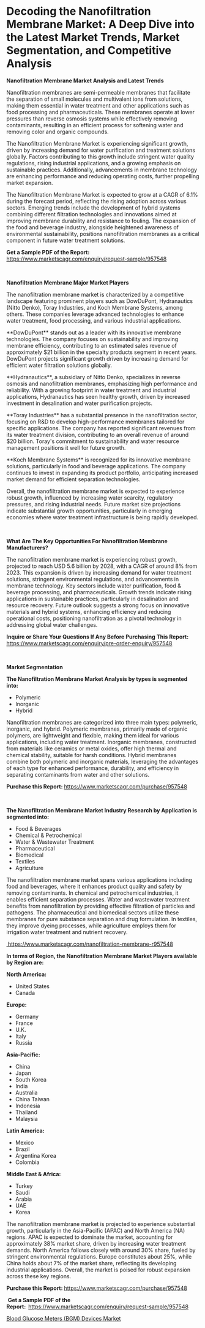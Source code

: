 <p><h1>Decoding the Nanofiltration Membrane Market: A Deep Dive into the Latest Market Trends, Market Segmentation, and Competitive Analysis</h1></p><p><strong>Nanofiltration Membrane Market Analysis and Latest Trends</strong></p>
<p><p>Nanofiltration membranes are semi-permeable membranes that facilitate the separation of small molecules and multivalent ions from solutions, making them essential in water treatment and other applications such as food processing and pharmaceuticals. These membranes operate at lower pressures than reverse osmosis systems while effectively removing contaminants, resulting in an efficient process for softening water and removing color and organic compounds.</p><p>The Nanofiltration Membrane Market is experiencing significant growth, driven by increasing demand for water purification and treatment solutions globally. Factors contributing to this growth include stringent water quality regulations, rising industrial applications, and a growing emphasis on sustainable practices. Additionally, advancements in membrane technology are enhancing performance and reducing operating costs, further propelling market expansion.</p><p>The Nanofiltration Membrane Market is expected to grow at a CAGR of 6.1% during the forecast period, reflecting the rising adoption across various sectors. Emerging trends include the development of hybrid systems combining different filtration technologies and innovations aimed at improving membrane durability and resistance to fouling. The expansion of the food and beverage industry, alongside heightened awareness of environmental sustainability, positions nanofiltration membranes as a critical component in future water treatment solutions.</p></p>
<p><strong>Get a Sample PDF of the Report:&nbsp;</strong> <a href="https://www.marketscagr.com/enquiry/request-sample/957548?utm_campaign=2304&utm_medium=2&utm_source=Github&utm_content=ia&utm_term=21032025&utm_id=nanofiltration-membrane">https://www.marketscagr.com/enquiry/request-sample/957548</a></p>
<p>&nbsp;</p>
<p><strong>Nanofiltration Membrane Major Market Players</strong></p>
<p><p>The nanofiltration membrane market is characterized by a competitive landscape featuring prominent players such as DowDuPont, Hydranautics (Nitto Denko), Toray Industries, and Koch Membrane Systems, among others. These companies leverage advanced technologies to enhance water treatment, food processing, and various industrial applications.</p><p>**DowDuPont** stands out as a leader with its innovative membrane technologies. The company focuses on sustainability and improving membrane efficiency, contributing to an estimated sales revenue of approximately $21 billion in the specialty products segment in recent years. DowDuPont projects significant growth driven by increasing demand for efficient water filtration solutions globally.</p><p>**Hydranautics**, a subsidiary of Nitto Denko, specializes in reverse osmosis and nanofiltration membranes, emphasizing high performance and reliability. With a growing footprint in water treatment and industrial applications, Hydranautics has seen healthy growth, driven by increased investment in desalination and water purification projects.</p><p>**Toray Industries** has a substantial presence in the nanofiltration sector, focusing on R&D to develop high-performance membranes tailored for specific applications. The company has reported significant revenues from its water treatment division, contributing to an overall revenue of around $20 billion. Toray's commitment to sustainability and water resource management positions it well for future growth.</p><p>**Koch Membrane Systems** is recognized for its innovative membrane solutions, particularly in food and beverage applications. The company continues to invest in expanding its product portfolio, anticipating increased market demand for efficient separation technologies.</p><p>Overall, the nanofiltration membrane market is expected to experience robust growth, influenced by increasing water scarcity, regulatory pressures, and rising industrial needs. Future market size projections indicate substantial growth opportunities, particularly in emerging economies where water treatment infrastructure is being rapidly developed.</p></p>
<p>&nbsp;</p>
<p><strong>What Are The Key Opportunities For Nanofiltration Membrane Manufacturers?</strong></p>
<p><p>The nanofiltration membrane market is experiencing robust growth, projected to reach USD 5.6 billion by 2028, with a CAGR of around 8% from 2023. This expansion is driven by increasing demand for water treatment solutions, stringent environmental regulations, and advancements in membrane technology. Key sectors include water purification, food & beverage processing, and pharmaceuticals. Growth trends indicate rising applications in sustainable practices, particularly in desalination and resource recovery. Future outlook suggests a strong focus on innovative materials and hybrid systems, enhancing efficiency and reducing operational costs, positioning nanofiltration as a pivotal technology in addressing global water challenges.</p></p>
<p><strong>Inquire or Share Your Questions If Any Before Purchasing This Report:</strong> <a href="https://www.marketscagr.com/enquiry/pre-order-enquiry/957548?utm_campaign=2304&utm_medium=2&utm_source=Github&utm_content=ia&utm_term=21032025&utm_id=nanofiltration-membrane">https://www.marketscagr.com/enquiry/pre-order-enquiry/957548</a></p>
<p>&nbsp;</p>
<p><strong>Market Segmentation</strong></p>
<p><strong>The Nanofiltration Membrane Market Analysis by types is segmented into:</strong></p>
<p><ul><li>Polymeric</li><li>Inorganic</li><li>Hybrid</li></ul></p>
<p><p>Nanofiltration membranes are categorized into three main types: polymeric, inorganic, and hybrid. Polymeric membranes, primarily made of organic polymers, are lightweight and flexible, making them ideal for various applications, including water treatment. Inorganic membranes, constructed from materials like ceramics or metal oxides, offer high thermal and chemical stability, suitable for harsh conditions. Hybrid membranes combine both polymeric and inorganic materials, leveraging the advantages of each type for enhanced performance, durability, and efficiency in separating contaminants from water and other solutions.</p></p>
<p><strong>Purchase this Report:&nbsp;</strong><a href="https://www.marketscagr.com/purchase/957548?utm_campaign=2304&utm_medium=2&utm_source=Github&utm_content=ia&utm_term=21032025&utm_id=nanofiltration-membrane">https://www.marketscagr.com/purchase/957548</a></p>
<p>&nbsp;</p>
<p><strong>The Nanofiltration Membrane Market Industry Research by Application is segmented into:</strong></p>
<p><ul><li>Food & Beverages</li><li>Chemical & Petrochemical</li><li>Water & Wastewater Treatment</li><li>Pharmaceutical</li><li>Biomedical</li><li>Textiles</li><li>Agriculture</li></ul></p>
<p><p>The nanofiltration membrane market spans various applications including food and beverages, where it enhances product quality and safety by removing contaminants. In chemical and petrochemical industries, it enables efficient separation processes. Water and wastewater treatment benefits from nanofiltration by providing effective filtration of particles and pathogens. The pharmaceutical and biomedical sectors utilize these membranes for pure substance separation and drug formulation. In textiles, they improve dyeing processes, while agriculture employs them for irrigation water treatment and nutrient recovery.</p></p>
<p><a href="https://www.marketscagr.com/nanofiltration-membrane-r957548?utm_campaign=2304&utm_medium=2&utm_source=Github&utm_content=ia&utm_term=21032025&utm_id=nanofiltration-membrane">&nbsp;https://www.marketscagr.com/nanofiltration-membrane-r957548</a></p>
<p><strong>In terms of Region, the Nanofiltration Membrane Market Players available by Region are:</strong></p>
<p>
    <p> <strong> North America: </strong>
        <ul>
            <li>United States</li>
            <li>Canada</li>
        </ul>
        </p> 
    <p> <strong> Europe: </strong>
        <ul>
            <li>Germany</li>
            <li>France</li>
            <li>U.K.</li>
            <li>Italy</li>
            <li>Russia</li>
        </ul>
        </p> 
    <p> <strong> Asia-Pacific: </strong>
        <ul>
            <li>China</li>
            <li>Japan</li>
            <li>South Korea</li>
            <li>India</li>
            <li>Australia</li>
            <li>China Taiwan</li>
            <li>Indonesia</li>
            <li>Thailand</li>
            <li>Malaysia</li>
        </ul>
        </p> 
    <p> <strong> Latin America: </strong>
        <ul>
            <li>Mexico</li>
            <li>Brazil</li>
            <li>Argentina Korea</li>
            <li>Colombia</li>
        </ul>
        </p> 
    <p> <strong> Middle East & Africa: </strong>
        <ul>
            <li>Turkey</li>
            <li>Saudi</li>
            <li>Arabia</li>
            <li>UAE</li>
            <li>Korea</li>
        </ul>
    </p>
    </p>
<p><p>The nanofiltration membrane market is projected to experience substantial growth, particularly in the Asia-Pacific (APAC) and North America (NA) regions. APAC is expected to dominate the market, accounting for approximately 38% market share, driven by increasing water treatment demands. North America follows closely with around 30% share, fueled by stringent environmental regulations. Europe constitutes about 25%, while China holds about 7% of the market share, reflecting its developing industrial applications. Overall, the market is poised for robust expansion across these key regions.</p></p>
<p><strong>Purchase this Report: </strong><a href="https://www.marketscagr.com/purchase/957548?utm_campaign=2304&utm_medium=2&utm_source=Github&utm_content=ia&utm_term=21032025&utm_id=nanofiltration-membrane">https://www.marketscagr.com/purchase/957548</a></p>
<p>&nbsp;<strong>Get a Sample PDF of the Report:&nbsp;&nbsp;</strong><a href="https://www.marketscagr.com/enquiry/request-sample/957548?utm_campaign=2304&utm_medium=2&utm_source=Github&utm_content=ia&utm_term=21032025&utm_id=nanofiltration-membrane">https://www.marketscagr.com/enquiry/request-sample/957548</a></p>
<p><strong></strong></p>
<p><p><a href="https://github.com/ilonaenterline65/Market-Research-Report-List-1/blob/main/blood-glucose-meters-bgm-devices-market.md?utm_campaign=2304&utm_medium=2&utm_source=Github&utm_content=ia&utm_term=21032025&utm_id=nanofiltration-membrane">Blood Glucose Meters (BGM) Devices Market</a></p></p>